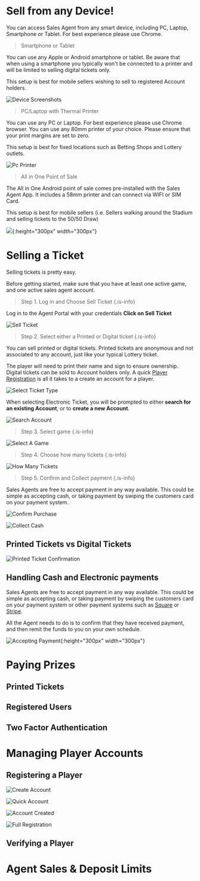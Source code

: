 <!-- TITLE: Retail Sales Agents Guide -->
<!-- SUBTITLE: A complete guide to selling tickets and paying prizes -->


# 	Sell from any Device!

You can access Sales Agent from any smart device, including PC, Laptop, Smartphone or Tablet.
For best experience please use Chrome.

> Smartphone or Tablet

You can use any Apple or Android smartphone or tablet.
Be aware that when using a smartphone you typically won't be connected to a printer and will be limited to selling digital tickets only.

This setup is best for mobile sellers wishing to sell to registered Account holders.

![Device Screenshots](/uploads/device-screenshots.png)



> PC/Laptop with Thermal Printer

You can use any PC or Laptop. For best experience please use Chrome browser.
You can use any 80mm printer of your choice. 
Please ensure that your print margins are set to zero.

This setup is best for fixed locations such as Betting Shops and Lottery outlets.

![Pc Printer](/uploads/pc-printer.png "Pc Printer")

> All in One Point of Sale 

The All in One Android point of sale comes pre-installed with the Sales Agent App.
It includes a 58mm printer and can connect via WIFI or SIM Card.

This setup is best for mobile sellers (i.e. Sellers walking around the Stadium and selling tickets to the 50/50 Draw)

![](/uploads/600-x-600.png){:height="300px" width="300px"}


# Selling a Ticket
Selling tickets is pretty easy.

Before getting started, make sure that you have at least one active game, and one active sales agent account. 

> Step 1. Log in and Choose Sell Ticket
{.is-info}

Log in to the Agent Portal with your credentials
**Click on Sell Ticket**

![Sell Ticket](/uploads/sell-ticket.png "Sell Ticket")

>Step 2. Select either a Printed or Digital ticket
{.is-info}

You can sell printed or digital tickets. 
Printed tickets are anonymous and not associated to any account, just like your typical Lottery ticket.

The player will need to print their name and sign to ensure ownership.
Digital tickets can be sold to Account holders only. A quick [Player Registration](/retail-sales-agents#registering-a-player) is all it takes to a create an account for a player.


![Select Ticket Type](/uploads/select-ticket-type.png "Select Ticket Type")


When selecting Electronic Ticket, you will be prompted to either **search for an existing Account**, or to **create a new Account**.

![Search Account](/uploads/search-account.png "Search Account")


>Step 3. Select  game
{.is-info}

![Select A Game](/uploads/select-a-game.png "Select A Game")

>Step 4. Choose how many tickets
{.is-info}

![How Many Tickets](/uploads/how-many-tickets.png "How Many Tickets")

>Step 5. Confirm and Collect payment
{.is-info}

Sales Agents are free to accept payment in any way available. This could be simple as accepting cash, or taking payment by swiping the customers card on your payment system.

![Confirm Purchase](/uploads/confirm-purchase.png "Confirm Purchase")

![Collect Cash](/uploads/collect-cash.png "Collect Cash")

## Printed Tickets vs Digital Tickets

![Printed Ticket Confirmation](/uploads/printed-ticket-confirmation.png "Printed Ticket Confirmation")
## Handling Cash and Electronic payments

Sales Agents are free to accept payment in any way available. This could be simple as accepting cash, or taking payment by swiping the customers card on your payment system or other payment systems such as [Square](https://squareup.com) or [Stripe](https://stripe.com).

All the Agent needs to do is to confirm that they have received payment, and then remit the funds to you on your own schedule.

![Accepting Payment](/uploads/accepting-payment.png "Accepting Payment"){:height="300px" width="300px"}
# Paying Prizes
## Printed Tickets
## Registered Users
## Two Factor Authentication

# Managing Player Accounts
## Registering a Player

![Create Account](/uploads/create-account.png "Create Account")

![Quick Account](/uploads/quick-account.png "Quick Account")

![Account Created](/uploads/account-created.png "Account Created")

![Full Registration](/uploads/full-registration.png "Full Registration")

## Verifying a Player

# Agent Sales & Deposit Limits
